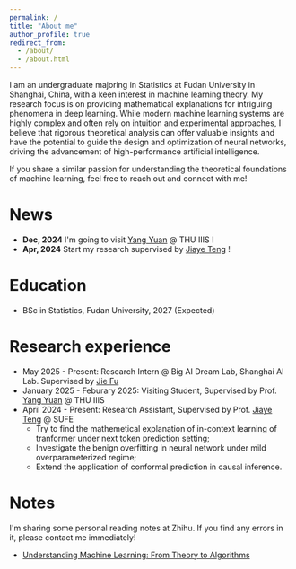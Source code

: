 ```yaml
---
permalink: /
title: "About me"
author_profile: true
redirect_from: 
  - /about/
  - /about.html
---
```


I am an undergraduate majoring in Statistics at Fudan University in Shanghai, China, with a keen interest in machine learning theory. My research focus is on providing mathematical explanations for intriguing phenomena in deep learning. While modern machine learning systems are highly complex and often rely on intuition and experimental approaches, I believe that rigorous theoretical analysis can offer valuable insights and have the potential to guide the design and optimization of neural networks, driving the advancement of high-performance artificial intelligence.

If you share a similar passion for understanding the theoretical foundations of machine learning, feel free to reach out and connect with me!

News
======
- **Dec, 2024** I'm going to visit [Yang Yuan](https://people.iiis.tsinghua.edu.cn/~yuanyang/en.html) @ THU IIIS !
- **Apr, 2024** Start my research supervised by [Jiaye Teng](https://www.tengjiaye.com/) !

Education
======
- BSc in Statistics, Fudan University, 2027 (Expected)

Research experience
======
- May 2025 - Present: Research Intern @ Big AI Dream Lab, Shanghai AI Lab. Supervised by [Jie Fu](https://bigaidream.github.io/)
- January 2025 - Feburary 2025: Visiting Student, Supervised by Prof. [Yang Yuan](https://people.iiis.tsinghua.edu.cn/~yuanyang/en.html) @ THU IIIS
- April 2024 - Present: Research Assistant, Supervised by Prof. [Jiaye Teng](https://www.tengjiaye.com/) @ SUFE
  - Try to find the mathemetical explanation of in-context learning of tranformer under next token prediction setting;
  - Investigate the benign overfitting in neural network under mild overparameterized regime;
  - Extend the application of conformal prediction in causal inference.


Notes
======
I'm sharing some personal reading notes at Zhihu. If you find any errors in it, please contact me immediately!
- [Understanding Machine Learning: From Theory to Algorithms](https://www.zhihu.com/column/c_1779928788929331200)


